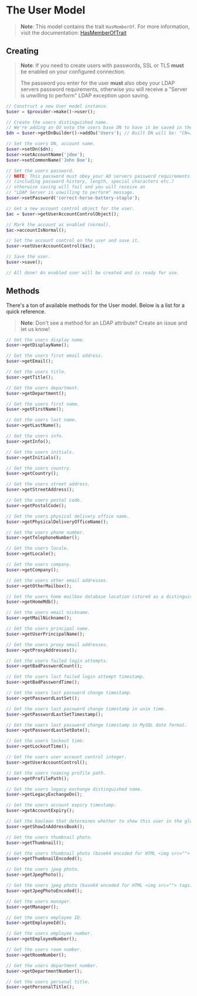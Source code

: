 # The User Model

> **Note**: This model contains the trait `HasMemberOf`. For more information, visit the documentation:
> [HasMemberOfTrait](/models/traits/has-member-of.md)

## Creating

> **Note**: If you need to create users with passwords, SSL or TLS **must** be enabled on your configured connection.
> 
> The password you enter for the user **must** also obey your LDAP servers password requirements,
> otherwise you will receive a "Server is unwilling to perform" LDAP exception upon saving.

```php
// Construct a new User model instance.
$user = $provider->make()->user();

// Create the users distinguished name.
// We're adding an OU onto the users base DN to have it be saved in the specified OU.
$dn = $user->getDnBuilder()->addOu('Users'); // Built DN will be: "CN=John Doe,OU=Users,DC=acme,DC=org";

// Set the users DN, account name.
$user->setDn($dn);
$user->setAccountName('jdoe');
$user->setCommonName('John Doe');

// Set the users password.
// NOTE: This password must obey your AD servers password requirements
// (including password history, length, special characters etc.)
// otherwise saving will fail and you will receive an
// "LDAP Server is unwilling to perform" message.
$user->setPassword('correct-horse-battery-staple');

// Get a new account control object for the user.
$ac = $user->getUserAccountControlObject();

// Mark the account as enabled (normal).
$ac->accountIsNormal();

// Set the account control on the user and save it.
$user->setUserAccountControl($ac);

// Save the user.
$user->save();

// All done! An enabled user will be created and is ready for use.
```

## Methods

There's a ton of available methods for the User model. Below is a list for a quick reference.

> **Note**: Don't see a method for an LDAP attribute? Create an issue and let us know!

```php
// Get the users display name.
$user->getDisplayName();

// Get the users first email address.
$user->getEmail();

// Get the users title.
$user->getTitle();

// Get the users department.
$user->getDepartment();

// Get the users first name.
$user->getFirstName();

// Get the users last name.
$user->getLastName();

// Get the users info.
$user->getInfo();

// Get the users initials.
$user->getInitials();

// Get the users country.
$user->getCountry();

// Get the users street address.
$user->getStreetAddress();

// Get the users postal code.
$user->getPostalCode();

// Get the users physical delivery office name.
$user->getPhysicalDeliveryOfficeName();

// Get the users phone number.
$user->getTelephoneNumber();

// Get the users locale.
$user->getLocale();

// Get the users company.
$user->getCompany();

// Get the users other email addresses.
$user->getOtherMailbox();

// Get the users home mailbox database location (stored as a distinguished name). 
$user->getHomeMdb();

// Get the users email nickname.
$user->getMailNickname();

// Get the users principal name.
$user->getUserPrincipalName();

// Get the users proxy email addresses.
$user->getProxyAddresses();

// Get the users failed login attempts.
$user->getBadPasswordCount();

// Get the users last failed login attempt timestamp.
$user->getBadPasswordTime();

// Get the users last password change timestamp.
$user->getPasswordLastSet();

// Get the users last password change timestamp in unix time.
$user->getPasswordLastSetTimestamp();

// Get the users last password change timestamp in MySQL date format.
$user->getPasswordLastSetDate();

// Get the users lockout time.
$user->getLockoutTime();

// Get the users user account control integer.
$user->getUserAccountControl();

// Get the users roaming profile path.
$user->getProfilePath();

// Get the users legacy exchange distinguished name.
$user->getLegacyExchangeDn();

// Get the users account expiry timestamp.
$user->getAccountExpiry();

// Get the boolean that determines whether to show this user in the global address book.
$user->getShowInAddressBook();

// Get the users thumbnail photo.
$user->getThumbnail();

// Get the users thumbnail photo (base64 encoded for HTML <img src=""> tags).
$user->getThumbnailEncoded();

// Get the users jpeg photo.
$user->getJpegPhoto();

// Get the users jpeg photo (base64 encoded for HTML <img src=""> tags).
$user->getJpegPhotoEncoded();

// Get the users manager.
$user->getManager();

// Get the users employee ID.
$user->getEmployeeId();

// Get the users employee number.
$user->getEmployeeNumber();

// Get the users room number.
$user->getRoomNumber();

// Get the users department number.
$user->getDepartmentNumber();

// Get the users personal title.
$user->getPersonalTitle();
```
